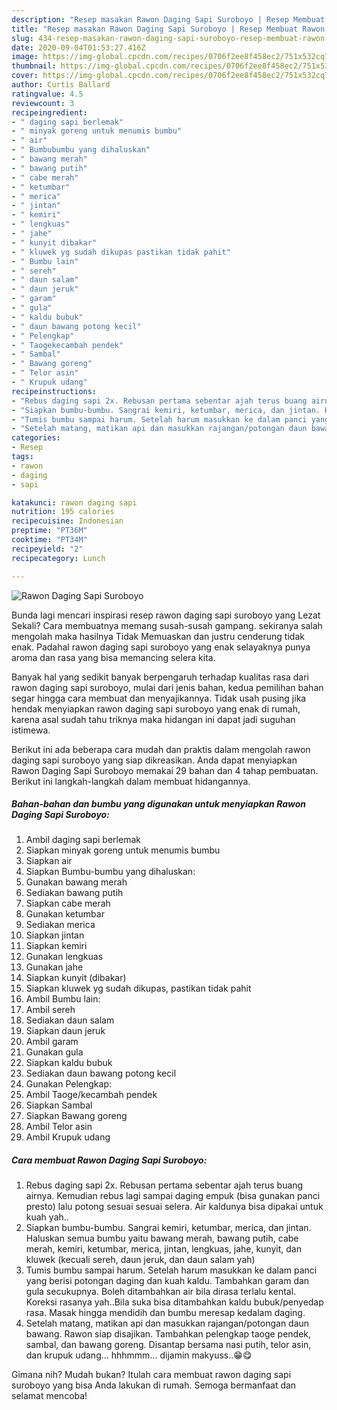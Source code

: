 ```yaml
---
description: "Resep masakan Rawon Daging Sapi Suroboyo | Resep Membuat Rawon Daging Sapi Suroboyo Yang Enak Dan Lezat"
title: "Resep masakan Rawon Daging Sapi Suroboyo | Resep Membuat Rawon Daging Sapi Suroboyo Yang Enak Dan Lezat"
slug: 434-resep-masakan-rawon-daging-sapi-suroboyo-resep-membuat-rawon-daging-sapi-suroboyo-yang-enak-dan-lezat
date: 2020-09-04T01:53:27.416Z
image: https://img-global.cpcdn.com/recipes/0706f2ee8f458ec2/751x532cq70/rawon-daging-sapi-suroboyo-foto-resep-utama.jpg
thumbnail: https://img-global.cpcdn.com/recipes/0706f2ee8f458ec2/751x532cq70/rawon-daging-sapi-suroboyo-foto-resep-utama.jpg
cover: https://img-global.cpcdn.com/recipes/0706f2ee8f458ec2/751x532cq70/rawon-daging-sapi-suroboyo-foto-resep-utama.jpg
author: Curtis Ballard
ratingvalue: 4.5
reviewcount: 3
recipeingredient:
- " daging sapi berlemak"
- " minyak goreng untuk menumis bumbu"
- " air"
- " Bumbubumbu yang dihaluskan"
- " bawang merah"
- " bawang putih"
- " cabe merah"
- " ketumbar"
- " merica"
- " jintan"
- " kemiri"
- " lengkuas"
- " jahe"
- " kunyit dibakar"
- " kluwek yg sudah dikupas pastikan tidak pahit"
- " Bumbu lain"
- " sereh"
- " daun salam"
- " daun jeruk"
- " garam"
- " gula"
- " kaldu bubuk"
- " daun bawang potong kecil"
- " Pelengkap"
- " Taogekecambah pendek"
- " Sambal"
- " Bawang goreng"
- " Telor asin"
- " Krupuk udang"
recipeinstructions:
- "Rebus daging sapi 2x. Rebusan pertama sebentar ajah terus buang airnya. Kemudian rebus lagi sampai daging empuk (bisa gunakan panci presto) lalu potong sesuai sesuai selera. Air kaldunya bisa dipakai untuk kuah yah.."
- "Siapkan bumbu-bumbu. Sangrai kemiri, ketumbar, merica, dan jintan. Haluskan semua bumbu yaitu bawang merah, bawang putih, cabe merah, kemiri, ketumbar, merica, jintan, lengkuas, jahe, kunyit, dan kluwek (kecuali sereh, daun jeruk, dan daun salam yah)"
- "Tumis bumbu sampai harum. Setelah harum masukkan ke dalam panci yang berisi potongan daging dan kuah kaldu. Tambahkan garam dan gula secukupnya. Boleh ditambahkan air bila dirasa terlalu kental. Koreksi rasanya yah..Bila suka bisa ditambahkan kaldu bubuk/penyedap rasa. Masak hingga mendidih dan bumbu meresap kedalam daging."
- "Setelah matang, matikan api dan masukkan rajangan/potongan daun bawang. Rawon siap disajikan. Tambahkan pelengkap taoge pendek, sambal, dan bawang goreng. Disantap bersama nasi putih, telor asin, dan krupuk udang... hhhmmm... dijamin makyuss..😁😋"
categories:
- Resep
tags:
- rawon
- daging
- sapi

katakunci: rawon daging sapi 
nutrition: 195 calories
recipecuisine: Indonesian
preptime: "PT36M"
cooktime: "PT34M"
recipeyield: "2"
recipecategory: Lunch

---
```



![Rawon Daging Sapi Suroboyo](https://img-global.cpcdn.com/recipes/0706f2ee8f458ec2/751x532cq70/rawon-daging-sapi-suroboyo-foto-resep-utama.jpg)

Bunda lagi mencari inspirasi resep rawon daging sapi suroboyo yang Lezat Sekali? Cara membuatnya memang susah-susah gampang. sekiranya salah mengolah maka hasilnya Tidak Memuaskan dan justru cenderung tidak enak. Padahal rawon daging sapi suroboyo yang enak selayaknya punya aroma dan rasa yang bisa memancing selera kita.



Banyak hal yang sedikit banyak berpengaruh terhadap kualitas rasa dari rawon daging sapi suroboyo, mulai dari jenis bahan, kedua pemilihan bahan segar hingga cara membuat dan menyajikannya. Tidak usah pusing jika hendak menyiapkan rawon daging sapi suroboyo yang enak di rumah, karena asal sudah tahu triknya maka hidangan ini dapat jadi suguhan istimewa.


Berikut ini ada beberapa cara mudah dan praktis dalam mengolah rawon daging sapi suroboyo yang siap dikreasikan. Anda dapat menyiapkan Rawon Daging Sapi Suroboyo memakai 29 bahan dan 4 tahap pembuatan. Berikut ini langkah-langkah dalam membuat hidangannya.

<!--inarticleads1-->

##### Bahan-bahan dan bumbu yang digunakan untuk menyiapkan Rawon Daging Sapi Suroboyo:

1. Ambil  daging sapi berlemak
1. Siapkan  minyak goreng untuk menumis bumbu
1. Siapkan  air
1. Siapkan  Bumbu-bumbu yang dihaluskan:
1. Gunakan  bawang merah
1. Sediakan  bawang putih
1. Siapkan  cabe merah
1. Gunakan  ketumbar
1. Sediakan  merica
1. Siapkan  jintan
1. Siapkan  kemiri
1. Gunakan  lengkuas
1. Gunakan  jahe
1. Siapkan  kunyit (dibakar)
1. Siapkan  kluwek yg sudah dikupas, pastikan tidak pahit
1. Ambil  Bumbu lain:
1. Ambil  sereh
1. Sediakan  daun salam
1. Siapkan  daun jeruk
1. Ambil  garam
1. Gunakan  gula
1. Siapkan  kaldu bubuk
1. Sediakan  daun bawang potong kecil
1. Gunakan  Pelengkap:
1. Ambil  Taoge/kecambah pendek
1. Siapkan  Sambal
1. Siapkan  Bawang goreng
1. Ambil  Telor asin
1. Ambil  Krupuk udang




<!--inarticleads2-->

##### Cara membuat Rawon Daging Sapi Suroboyo:

1. Rebus daging sapi 2x. Rebusan pertama sebentar ajah terus buang airnya. Kemudian rebus lagi sampai daging empuk (bisa gunakan panci presto) lalu potong sesuai sesuai selera. Air kaldunya bisa dipakai untuk kuah yah..
1. Siapkan bumbu-bumbu. Sangrai kemiri, ketumbar, merica, dan jintan. Haluskan semua bumbu yaitu bawang merah, bawang putih, cabe merah, kemiri, ketumbar, merica, jintan, lengkuas, jahe, kunyit, dan kluwek (kecuali sereh, daun jeruk, dan daun salam yah)
1. Tumis bumbu sampai harum. Setelah harum masukkan ke dalam panci yang berisi potongan daging dan kuah kaldu. Tambahkan garam dan gula secukupnya. Boleh ditambahkan air bila dirasa terlalu kental. Koreksi rasanya yah..Bila suka bisa ditambahkan kaldu bubuk/penyedap rasa. Masak hingga mendidih dan bumbu meresap kedalam daging.
1. Setelah matang, matikan api dan masukkan rajangan/potongan daun bawang. Rawon siap disajikan. Tambahkan pelengkap taoge pendek, sambal, dan bawang goreng. Disantap bersama nasi putih, telor asin, dan krupuk udang... hhhmmm... dijamin makyuss..😁😋




Gimana nih? Mudah bukan? Itulah cara membuat rawon daging sapi suroboyo yang bisa Anda lakukan di rumah. Semoga bermanfaat dan selamat mencoba!

